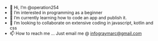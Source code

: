 - 👋 Hi, I’m @operation254
- 👀 I’m interested in programming as a beginner
- 🌱 I’m currently learning how to code an app and publish it.
- 💞️ I’m looking to collaborate on extensive coding in javascript, kotlin and css
- 📫 How to reach me ... Just email me @ infograymarc@gmail.com

<!---
operation254/operation254 is a ✨ special ✨ repository because its `README.md` (this file) appears on your GitHub profile.
You can click the Preview link to take a look at your changes.
--->
